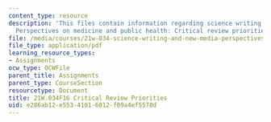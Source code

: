 ```yaml
---
content_type: resource
description: 'This files contain information regarding science writing and new media:
  Perspectives on medicine and public health: Critical review priorities.'
file: /media/courses/21w-034-science-writing-and-new-media-perspectives-on-medicine-and-public-health-fall-2016/e286ab12e55341016012f09a4ef5578d_MIT21W_034F16_CritRevPrio..pdf
file_type: application/pdf
learning_resource_types:
- Assignments
ocw_type: OCWFile
parent_title: Assignments
parent_type: CourseSection
resourcetype: Document
title: 21W.034F16 Critical Review Priorities
uid: e286ab12-e553-4101-6012-f09a4ef5578d
---
```


